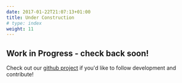 ```yaml
---
date: 2017-01-22T21:07:13+01:00
title: Under Construction
# type: index 
weight: 11
---
```


## Work in Progress - check back soon!

Check out our [github project](https://github.com/MonkeyTestIt/test-pyramid) if you'd like to follow development and contribute!

